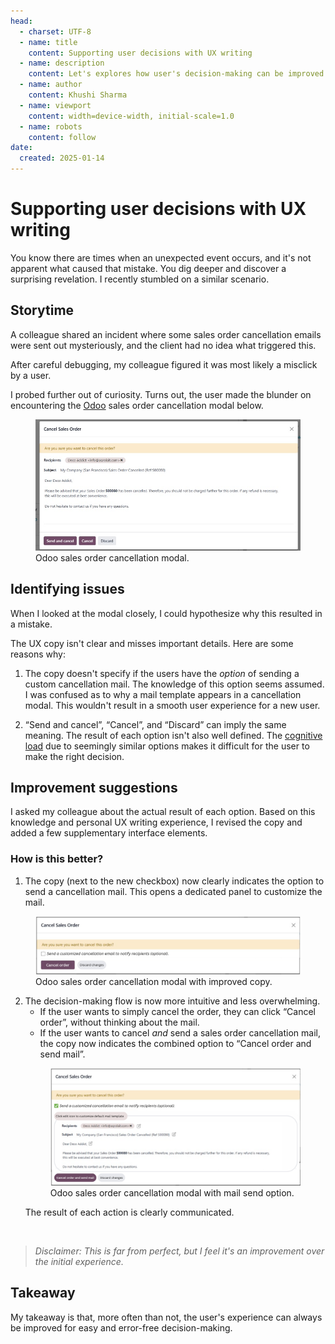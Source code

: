 ```yaml
---
head:
  - charset: UTF-8
  - name: title
    content: Supporting user decisions with UX writing
  - name: description
    content: Let's explores how user's decision-making can be improved with clear and actionable UX writing.
  - name: author
    content: Khushi Sharma
  - name: viewport
    content: width=device-width, initial-scale=1.0
  - name: robots
    content: follow
date:
  created: 2025-01-14
---
```


# **Supporting user decisions with UX writing**

You know there are times when an unexpected event occurs, and it's not apparent what caused that mistake. You dig deeper and discover a surprising revelation. I recently stumbled on a similar scenario. 

<!-- more -->

## **Storytime** 

A colleague shared an incident where some sales order cancellation emails were sent out mysteriously, and the client had no idea what triggered this.

After careful debugging, my colleague figured it was most likely a misclick by a user.

I probed further out of curiosity. Turns out, the user made the blunder on encountering the [Odoo](https://www.odoo.com/) sales order cancellation modal below.

<figure>
    <img src="../../img/cancel-order-original.png"
         alt="Odoo sales order cancellation modal">
    <figcaption>Odoo sales order cancellation modal.</figcaption>
</figure>

## **Identifying issues**

When I looked at the modal closely, I could hypothesize why this resulted in a mistake.

The UX copy isn't clear and misses important details. Here are some reasons why:

1. The copy doesn't specify if the users have the *option* of sending a custom cancellation mail. The knowledge of this option seems assumed. I was confused as to why a mail template appears in a cancellation modal. This wouldn't result in a smooth user experience for a new user. 

2. “Send and cancel”, “Cancel”, and “Discard” can imply the same meaning. The result of each option isn't also well defined. The [cognitive load](https://lawsofux.com/cognitive-load/) due to seemingly similar options makes it difficult for the user to make the right decision.

## **Improvement suggestions**

I asked my colleague about the actual result of each option. Based on this knowledge and personal UX writing experience, I revised the copy and added a few supplementary interface elements.

### **How is this better?**

1. The copy (next to the new checkbox) now clearly indicates the option to send a cancellation mail. This opens a dedicated panel to customize the mail.
<figure>
    <img src="../../img/cancel-order-new.png"
         alt="Odoo sales order cancellation modal with improved copy and new UI elements.">
    <figcaption>Odoo sales order cancellation modal with improved copy.</figcaption>
</figure>


2. The decision-making flow is now more intuitive and less overwhelming.
    * If the user wants to simply cancel the order, they can click “Cancel order”, without thinking about the mail.
    * If the user wants to cancel *and* send a sales order cancellation mail, the copy now indicates the combined option to “Cancel order and send mail”.
    <figure>
        <img src="../../img/cancel-mail-new.png"
             alt="Odoo sales order cancellation modal with mail send option.">
        <figcaption>Odoo sales order cancellation modal with mail send option.</figcaption>
    </figure>
    The result of each action is clearly communicated.

<br>

>*Disclaimer: This is far from perfect, but I feel it's an improvement over the initial experience.*

## **Takeaway** 

My takeaway is that, more often than not, the user's experience can always be improved for easy and error-free decision-making.

